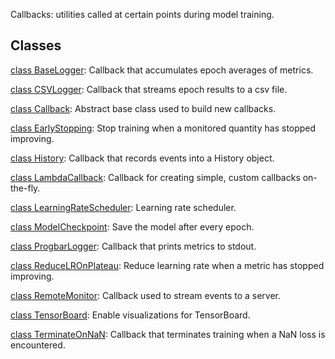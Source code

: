 
Callbacks: utilities called at certain points during model training.
## Classes
[class BaseLogger](https://www.tensorflow.org/api_docs/python/tf/keras/callbacks/BaseLogger): Callback that accumulates epoch averages of metrics.

[class CSVLogger](https://www.tensorflow.org/api_docs/python/tf/keras/callbacks/CSVLogger): Callback that streams epoch results to a csv file.

[class Callback](https://www.tensorflow.org/api_docs/python/tf/keras/callbacks/Callback): Abstract base class used to build new callbacks.

[class EarlyStopping](https://www.tensorflow.org/api_docs/python/tf/keras/callbacks/EarlyStopping): Stop training when a monitored quantity has stopped improving.

[class History](https://www.tensorflow.org/api_docs/python/tf/keras/callbacks/History): Callback that records events into a History object.

[class LambdaCallback](https://www.tensorflow.org/api_docs/python/tf/keras/callbacks/LambdaCallback): Callback for creating simple, custom callbacks on-the-fly.

[class LearningRateScheduler](https://www.tensorflow.org/api_docs/python/tf/keras/callbacks/LearningRateScheduler): Learning rate scheduler.

[class ModelCheckpoint](https://www.tensorflow.org/api_docs/python/tf/keras/callbacks/ModelCheckpoint): Save the model after every epoch.

[class ProgbarLogger](https://www.tensorflow.org/api_docs/python/tf/keras/callbacks/ProgbarLogger): Callback that prints metrics to stdout.

[class ReduceLROnPlateau](https://www.tensorflow.org/api_docs/python/tf/keras/callbacks/ReduceLROnPlateau): Reduce learning rate when a metric has stopped improving.

[class RemoteMonitor](https://www.tensorflow.org/api_docs/python/tf/keras/callbacks/RemoteMonitor): Callback used to stream events to a server.

[class TensorBoard](https://www.tensorflow.org/api_docs/python/tf/compat/v1/keras/callbacks/TensorBoard): Enable visualizations for TensorBoard.

[class TerminateOnNaN](https://www.tensorflow.org/api_docs/python/tf/keras/callbacks/TerminateOnNaN): Callback that terminates training when a NaN loss is encountered.

